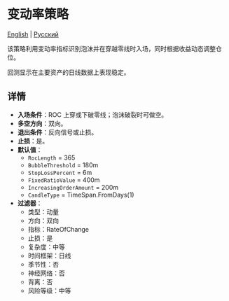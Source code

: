 # 变动率策略
[English](README.md) | [Русский](README_ru.md)

该策略利用变动率指标识别泡沫并在穿越零线时入场，同时根据收益动态调整仓位。

回测显示在主要资产的日线数据上表现稳定。

## 详情

- **入场条件**：ROC 上穿或下破零线；泡沫破裂时可做空。
- **多空方向**：双向。
- **退出条件**：反向信号或止损。
- **止损**：是。
- **默认值**：
  - `RocLength` = 365
  - `BubbleThreshold` = 180m
  - `StopLossPercent` = 6m
  - `FixedRatioValue` = 400m
  - `IncreasingOrderAmount` = 200m
  - `CandleType` = TimeSpan.FromDays(1)
- **过滤器**：
  - 类型：动量
  - 方向：双向
  - 指标：RateOfChange
  - 止损：是
  - 复杂度：中等
  - 时间框架：日线
  - 季节性：否
  - 神经网络：否
  - 背离：否
  - 风险等级：中等
